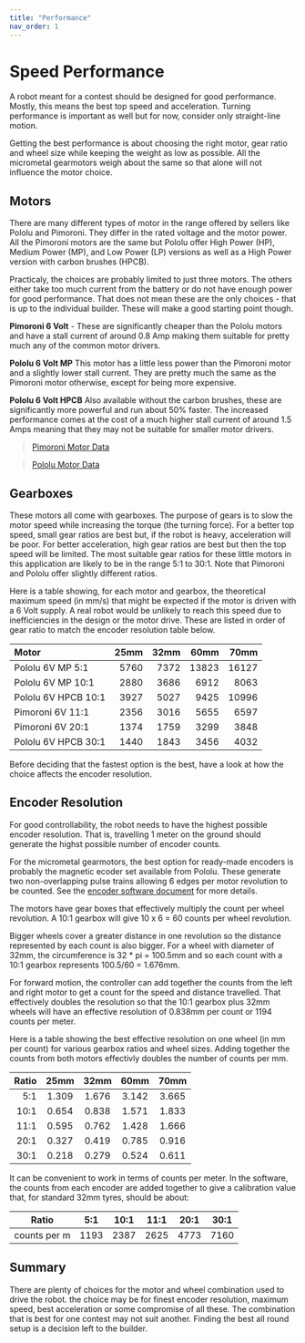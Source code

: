 ```yaml
---
title: "Performance"
nav_order: 1
---
```


# Speed Performance

A robot meant for a contest should be designed for good performance. Mostly, this means the best top speed and acceleration. Turning performance is important as well but for now, consider only straight-line motion.

Getting the best performance is about choosing the right motor, gear ratio and wheel size while keeping the weight as low as possible.  All the micrometal gearmotors weigh about the same so that alone will not influence the motor choice.

## Motors

There are many different types of motor in the range offered by sellers like Pololu and Pimoroni. They differ in the rated voltage and the motor power. All the Pimoroni motors are the same but Pololu offer High Power (HP), Medium Power (MP), and Low Power (LP) versions as well as a High Power version with carbon brushes (HPCB).

Practicaly, the choices are probably limited to just three motors. The others either take too much current from the battery or do not have enough power for good performance. That does not mean these are the only choices - that is up to the individual builder. These will make a good starting point though.

**Pimoroni 6 Volt** - These are significantly cheaper than the Pololu motors and have a stall current of around 0.8 Amp making them suitable for pretty much any of the common motor drivers.

**Pololu 6 Volt MP** This motor has a little less power than the Pimoroni motor and a slightly lower stall current. They are pretty much the same as the Pimoroni motor otherwise, except for being more expensive.

**Pololu 6 Volt HPCB** Also available without the carbon brushes, these are significantly more powerful and run about 50% faster. The increased performance comes at the cost of a much higher stall current of around 1.5 Amps meaning that they may not be suitable for smaller motor drivers.

>[Pimoroni Motor Data](https://shop.pimoroni.com/products/micro-metal-gearmotor-extended-back-shaft?variant=32587847050)

>[Pololu Motor Data](https://www.pololu.com/category/60/micro-metal-gearmotors)

## Gearboxes

These motors all come with gearboxes. The purpose of gears is to slow the motor speed while increasing the torque (the turning force). For a better top speed, small gear ratios are best but, if the robot is heavy, acceleration will be poor. For better acceleration, high gear ratios are best but then the top speed will be limited. The most suitable gear ratios for these little motors in this application are likely to be in the range 5:1 to 30:1. Note that Pimoroni and Pololu offer slightly different ratios.

Here is a table showing, for each motor and gearbox, the theoretical maximum speed (in mm/s) that might be expected if the motor is driven with a 6 Volt supply. A real robot would be unlikely to reach this speed due to inefficiencies in the design or the motor drive. These are listed in order of gear ratio to match the encoder resolution table below.


| Motor               | 25mm | 32mm |  60mm |  70mm |
| :------------------ | ---: | ---: | ----: | ----: |
| Pololu 6V MP  5:1   | 5760 | 7372 | 13823 | 16127 |
| Pololu 6V MP  10:1  | 2880 | 3686 |  6912 |  8063 |
| Pololu 6V HPCB 10:1 | 3927 | 5027 |  9425 | 10996 |
| Pimoroni 6V 11:1    | 2356 | 3016 |  5655 |  6597 |
| Pimoroni 6V 20:1    | 1374 | 1759 |  3299 |  3848 |
| Pololu 6V HPCB 30:1 | 1440 | 1843 |  3456 |  4032 |

Before deciding that the fastest option is the best, have a look at how the choice affects the encoder resolution.

## Encoder Resolution

For good controllability, the robot needs to have the highest possible encoder resolution. That is, travelling 1 meter on the ground should generate the highst possible number of encoder counts.

For the micrometal gearmotors, the best option for ready-made encoders is probably the magnetic ecoder set available from Pololu. These generate two non-overlapping pulse trains allowing 6 edges per motor revolution to be counted. See the [encoder software document](encoder-software.md) for more details.

The motors have gear boxes that effectively multiply the count per wheel revolution. A 10:1 gearbox will give 10 x 6 = 60 counts per wheel revolution.

Bigger wheels cover a greater distance in one revolution so the distance represented by each count is also bigger. For a wheel with diameter of 32mm, the circumference is 32 * pi  = 100.5mm and so each count with a 10:1 gearbox represents 100.5/60 = 1.676mm.

For forward motion, the controller can add together the counts from the left and right motor to get a count for the speed and distance travelled. That effectively doubles the resolution so that the 10:1 gearbox plus 32mm wheels will have an effective resolution of 0.838mm per count or 1194 counts per meter.

Here is a table showing the best effective resolution on one wheel (in mm per count) for various gearbox ratios and wheel sizes. Adding together the counts from both motors effectivly doubles the number of counts per mm.
   
| Ratio | 25mm  | 32mm  | 60mm  | 70mm  |
| ----: | :---: | :---: | :---: | :---: |
|   5:1 | 1.309 | 1.676 | 3.142 | 3.665 |
|  10:1 | 0.654 | 0.838 | 1.571 | 1.833 |
|  11:1 | 0.595 | 0.762 | 1.428 | 1.666 |
|  20:1 | 0.327 | 0.419 | 0.785 | 0.916 |
|  30:1 | 0.218 | 0.279 | 0.524 | 0.611 |

It can be convenient to work in terms of counts per meter. In the software, the counts from each encoder are added together to give a calibration value that, for standard 32mm tyres, should be about:

| Ratio        | 5:1  | 10:1 | 11:1 | 20:1 | 30:1 |
| ------------ | ---- | ---- | ---- | ---- | ---- |
| counts per m | 1193 | 2387 | 2625 | 4773 | 7160 |

## Summary

There are plenty of choices for the motor and wheel combination used to drive the robot. the choice may be for finest encoder resolution, maximum speed, best acceleration or some compromise of all these. The combination that is best for one contest may not suit another. Finding the best all round setup is a decision left to the builder.

